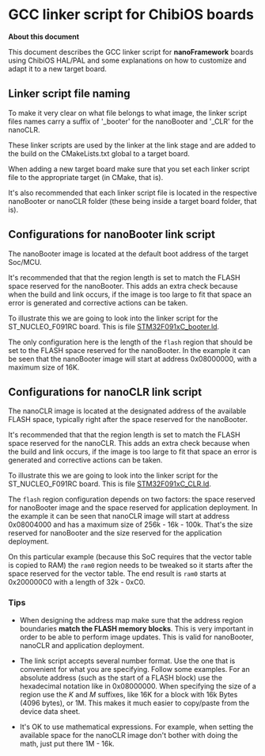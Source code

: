 # GCC linker script for ChibiOS boards

**About this document**

This document describes the GCC linker script for **nanoFramework** boards using ChibiOS HAL/PAL and some explanations on how to customize and adapt it to a new target board.


## Linker script file naming

To make it very clear on what file belongs to what image, the linker script files names carry a suffix of '_booter' for the nanoBooter and '_CLR' for the nanoCLR.

These linker scripts are used by the linker at the link stage and are added to the build on the CMakeLists.txt global to a target board.

When adding a new target board make sure that you set each linker script file to the appropriate target (in CMake, that is).

It's also recommended that each linker script file is located in the respective nanoBooter or nanoCLR folder (these being inside a target board folder, that is).


## Configurations for nanoBooter link script

The nanoBooter image is located at the default boot address of the target Soc/MCU.

It's recommended that that the region length is set to match the FLASH space reserved for the nanoBooter. This adds an extra check because when the build and link occurs, if the image is too large to fit that space an error is generated and corrective actions can be taken.

To illustrate this we are going to look into the linker script for the ST_NUCLEO_F091RC board. This is file [STM32F091xC_booter.ld](../../targets/CMSIS-OS/ChibiOS/ST_NUCLEO_F091RC/nanoBooter/STM32F091xC_booter.ld).


The only configuration here is the length of the `flash` region that should be set to the FLASH space reserved for the nanoBooter. In the example it can be seen that the nanoBooter image will start at address 0x08000000, with a maximum size of 16K.


## Configurations for nanoCLR link script

The nanoCLR image is located at the designated address of the available FLASH space, typically right after the space reserved for the nanoBooter.

It's recommended that that the region length is set to match the FLASH space reserved for the nanoCLR. This adds an extra check because when the build and link occurs, if the image is too large to fit that space an error is generated and corrective actions can be taken.

To illustrate this we are going to look into the linker script for the ST_NUCLEO_F091RC board. This is file [STM32F091xC_CLR.ld](../../targets/CMSIS-OS/ChibiOS/ST_NUCLEO_F091RC/nanoCLR/STM32F091xC_CLR.ld).


The `flash` region configuration depends on two factors: the space reserved for nanoBooter image and the space reserved for application deployment.
In the example it can be seen that nanoCLR image will start at address 0x08004000 and has a maximum size of 256k - 16k - 100k. That's the size reserved for nanoBooter and the size reserved for the application deployment.

On this particular example (because this SoC requires that the vector table is copied to RAM) the `ram0` region needs to be tweaked so it starts after the space reserved for the vector table. The end result is `ram0` starts at 0x200000C0 with a length of 32k - 0xC0.


### Tips

- When designing the address map make sure that the address region boundaries **match the FLASH memory blocks**. This is very important in order to be able to perform image updates. This is valid for nanoBooter, nanoCLR and application deployment.

- The link script accepts several number format. Use the one that is convenient for what you are specifying. 
Follow some examples. For an absolute address (such as the start of a FLASH block) use the hexadecimal notation like in 0x08000000. When specifying the size of a region use the _K_ and _M_ suffixes, like 16K for a block with 16k Bytes (4096 bytes), or 1M. This makes it much easier to copy/paste from the device data sheet.

- It's OK to use mathematical expressions. For example, when setting the available space for the nanoCLR image don't bother with doing the math, just put there 1M - 16k.
